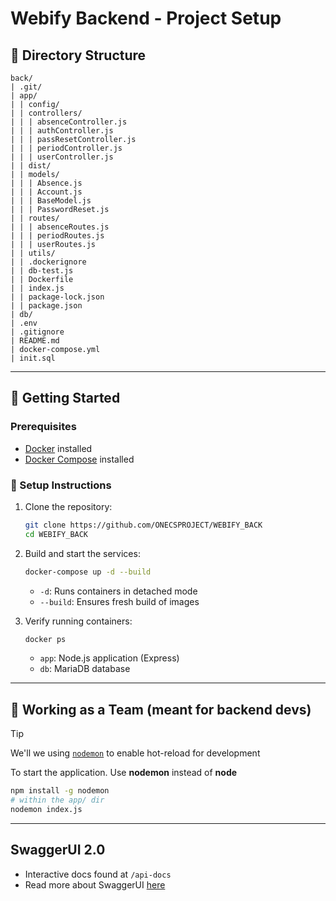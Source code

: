 # Webify Backend - Project Setup

## 📁 Directory Structure
```
back/
| .git/                  
| app/                   
| | config/              
| | controllers/         
| | | absenceController.js
| | | authController.js
| | | passResetController.js
| | | periodController.js
| | | userController.js
| | dist/               
| | models/             
| | | Absence.js
| | | Account.js
| | | BaseModel.js
| | | PasswordReset.js
| | routes/             
| | | absenceRoutes.js
| | | periodRoutes.js
| | | userRoutes.js
| | utils/              
| | .dockerignore       
| | db-test.js          
| | Dockerfile          
| | index.js            
| | package-lock.json   
| | package.json        
| db/                    
| .env                   
| .gitignore             
| README.md              
| docker-compose.yml     
| init.sql               
```

---

## 🚀 Getting Started

### Prerequisites
- [Docker](https://www.docker.com/) installed
- [Docker Compose](https://docs.docker.com/compose/) installed

### 🔧 Setup Instructions
1. Clone the repository:
   ```sh
   git clone https://github.com/ONECSPROJECT/WEBIFY_BACK
   cd WEBIFY_BACK
   ```

2. Build and start the services:
   ```sh
   docker-compose up -d --build
   ```
   - `-d`: Runs containers in detached mode
   - `--build`: Ensures fresh build of images

3. Verify running containers:
   ```sh
   docker ps
   ```
   - `app`: Node.js application (Express)
   - `db`: MariaDB database

---

## 🔄 Working as a Team (meant for backend devs)

> [!TIP]
> We'll we using [`nodemon`](https://github.com/remy/nodemon) to enable hot-reload for development

To start the application. Use **nodemon** instead of **node**

```sh
npm install -g nodemon
# within the app/ dir
nodemon index.js
```

---

## SwaggerUI 2.0

- Interactive docs found at `/api-docs`
- Read more about SwaggerUI [here](https://swagger.io/tools/swagger-ui/)
